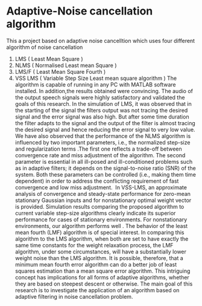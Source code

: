 # Adaptive-Noise cancellation algorithm 
This a project based on adaptive noise cancelltion which uses four different algorithm of noise cancellation 
1. LMS  ( Least Mean Square )
2. NLMS  ( Normalised Least mean Square )
3. LMS/F  ( Least Mean Square Fourth )
4. VSS LMS  ( Variable Step Size Least mean square algorithm )
The algorithm is capable of running in any PC with MATLAB software installed. In addition,the results obtained were convincing. The audio of the output speech signals were highly satisfactory and validated the goals of this research. 
In the simulation of LMS, it was observed that in the starting of the signal the filters output was not tracing the desired signal and the error signal was also high. But after some time duration the filter adapts to the signal and the output of the filter is almost tracing the desired signal and hence reducing the error signal to very low value.
We have also observed that the performance of the NLMS algorithm is influenced by two important parameters, i.e., the normalized step-size and regularization terms .The first one reflects a trade-off between convergence rate and miss adjustment of the algorithm. The second parameter is essential in all ill-posed and ill-conditioned problems such as in adaptive filters; it depends on the signal-to-noise ratio (SNR) of the system. Both these parameters can be controlled (i.e., making them time dependent) in order to address the conflicting requirement of fast convergence and low miss adjustment. 
In VSS-LMS, an approximate analysis of convergence and steady-state performance for zero-mean stationary Gaussian inputs and for nonstationary optimal weight vector is provided. Simulation results comparing the proposed algorithm to current variable step-size algorithms clearly indicate its superior performance for cases of stationary environments. For nonstationary environments, our algorithm performs  well .
The behavior of the least mean fourth (LMF) algorithm is of special interest. In comparing this algorithm to the LMS algorithm, when both are set to have exactly the same time constants for the weight relaxation process, the LMF algorithm, under some circumstances, will have a substantially lower weight noise than the LMS algorithm. It is possible, therefore, that a minimum mean fourth error algorithm can do a better job of least squares estimation than a mean square error algorithm. This intriguing concept has implications for all forms of adaptive algorithms, whether they are based on steepest descent or otherwise.
The main goal of this research is to investigate the application of an algorithm based on adaptive filtering in noise cancellation problem. 
